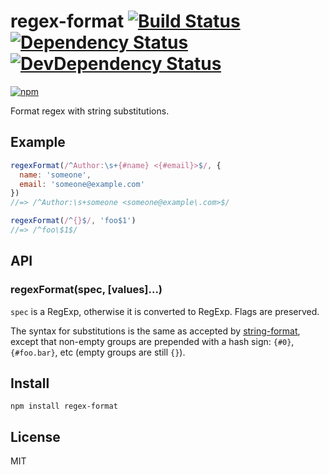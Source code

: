 # regex-format [![Build Status][travis-badge]][travis] [![Dependency Status][david-badge]][david] [![DevDependency Status][david-dev-badge]][david-dev]

[![npm](https://nodei.co/npm/regex-format.png)](https://nodei.co/npm/regex-format/)

[travis-badge]: https://travis-ci.org/eush77/regex-format.svg
[travis]: https://travis-ci.org/eush77/regex-format
[david-badge]: https://david-dm.org/eush77/regex-format.png
[david]: https://david-dm.org/eush77/regex-format
[david-dev-badge]: https://david-dm.org/eush77/regex-format/dev-status.png
[david-dev]: https://david-dm.org/eush77/regex-format#info=devDependencies

Format regex with string substitutions.

## Example

```js
regexFormat(/^Author:\s+{#name} <{#email}>$/, {
  name: 'someone',
  email: 'someone@example.com'
})
//=> /^Author:\s+someone <someone@example\.com>$/

regexFormat(/^{}$/, 'foo$1')
//=> /^foo\$1$/
```

## API

### regexFormat(spec, [values]...)

`spec` is a RegExp, otherwise it is converted to RegExp. Flags are preserved.

The syntax for substitutions is the same as accepted by [string-format](https://www.npmjs.org/package/string-format), except that non-empty groups are prepended with a hash sign: `{#0}`, `{#foo.bar}`, etc (empty groups are still `{}`).

## Install

```shell
npm install regex-format
```

## License

MIT
